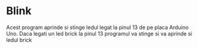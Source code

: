 # Blink

Acest program aprinde si stinge ledul legat la pinul 13 de pe placa Arduino Uno. Daca legati un led brick la pinul 13 programul 
va stinge si va aprinde si ledul brick
